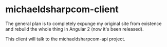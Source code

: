 # michaeldsharpcom-client

The general plan is to completely expunge my original site from existence and rebuild the whole thing in 
Angular 2 (now it's been released). 

This client will talk to the michaeldsharpcom-api project. 
